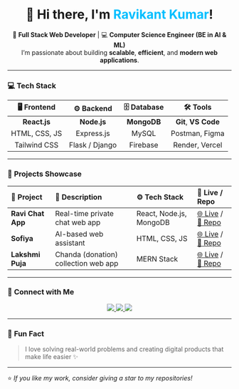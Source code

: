 <h1 align="center">👋 Hi there, I'm <span style="color:#00BFFF;">Ravikant Kumar</span>!</h1>

<p align="center">
🚀 <b>Full Stack Web Developer</b> | 💻 <b>Computer Science Engineer (BE in AI & ML)</b><br>
I’m passionate about building <b>scalable</b>, <b>efficient</b>, and <b>modern web applications</b>.
</p>

---

### 💻 **Tech Stack**

| 🖥️ Frontend | ⚙️ Backend | 🗄️ Database | 🛠️ Tools |
|:-------------:|:-----------:|:-------------:|:----------:|
| <b>React.js</b> | <b>Node.js</b> | <b>MongoDB</b> | <b>Git</b>, <b>VS Code</b> |
| HTML, CSS, JS | Express.js | MySQL | Postman, Figma |
| Tailwind CSS | Flask / Django | Firebase | Render, Vercel |

---

### 🌟 **Projects Showcase**

| 🧩 Project | 📝 Description | ⚙️ Tech Stack | 🔗 Live / Repo |
|:-----------|:---------------|:---------------|:----------------|
| **Ravi Chat App** | Real-time private chat web app | React, Node.js, MongoDB | [🌐 Live](https://ravi-chat-fronted.vercel.app/) / [📁 Repo](https://github.com/Ravipatelai/ravi_chat_fronted) |
| **Sofiya** | AI-based web assistant | HTML, CSS, JS | [🌐 Live](https://sofiya-talk-web.vercel.app/) / [📁 Repo](https://github.com/Ravipatelai/Sofiya-talk-web) |
| **Lakshmi Puja** | Chanda (donation) collection web app | MERN Stack | [🌐 Live](https://lakshmipujafronted.vercel.app/) / [📁 Repo](https://github.com/Ravipatelai/lakshmipujafronted) |

---

### 🤝 **Connect with Me**

<p align="center">
<a href="https://linkedin.com/in/ravikantkumarai" target="_blank">
  <img src="https://img.shields.io/badge/LinkedIn-%230077B5.svg?&style=for-the-badge&logo=linkedin&logoColor=white"/>
</a>
<a href="https://github.com/Ravipatelai" target="_blank">
  <img src="https://img.shields.io/badge/GitHub-%2312100E.svg?&style=for-the-badge&logo=github&logoColor=white"/>
</a>
<a href="mailto:rkpg6331@gmail.com">
  <img src="https://img.shields.io/badge/Gmail-%23EA4335.svg?&style=for-the-badge&logo=gmail&logoColor=white"/>
</a>
</p>

---

### 🌈 **Fun Fact**
> I love solving real-world problems and creating digital products that make life easier ✨

---

⭐ *If you like my work, consider giving a star to my repositories!*
